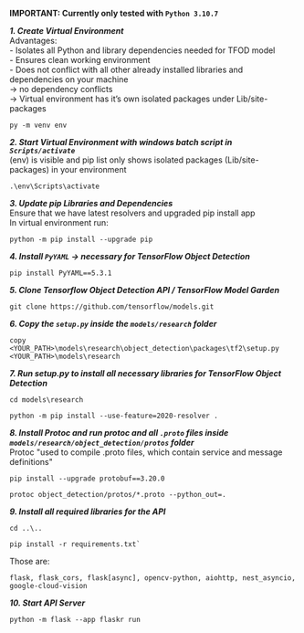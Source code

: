 **IMPORTANT: Currently only tested with `Python 3.10.7`**  

***1.  Create Virtual Environment***  
Advantages:  
    -	Isolates all Python and library dependencies needed for TFOD model  
    -	Ensures clean working environment  
    -	Does not conflict with all other already installed libraries and dependencies on your machine  
        -> no dependency conflicts  
        -> Virtual environment has it’s own isolated packages under Lib/site-packages  

    py -m venv env  

***2.  Start Virtual Environment with windows batch script in `Scripts/activate`***  
(env) is visible and pip list only shows isolated packages (Lib/site-packages) in your environment  

    .\env\Scripts\activate

***3.  Update pip Libraries and Dependencies***  
Ensure that we have latest resolvers and upgraded pip install app  
In virtual environment run:  

    python -m pip install --upgrade pip  

***4.  Install `PyYAML` -> necessary for TensorFlow Object Detection***  

    pip install PyYAML==5.3.1

***5.  Clone Tensorflow Object Detection API / TensorFlow Model Garden***  

    git clone https://github.com/tensorflow/models.git  

***6.  Copy the `setup.py` inside the `models/research` folder***  

    copy <YOUR_PATH>\models\research\object_detection\packages\tf2\setup.py <YOUR_PATH>\models\research   

***7.  Run setup.py to install all necessary libraries for TensorFlow Object Detection***  

    cd models\research  

    python -m pip install --use-feature=2020-resolver .  

***8.  Install Protoc and run protoc and all `.proto` files inside `models/research/object_detection/protos` folder***  
Protoc "used to compile .proto files, which contain service and message definitions"  

    pip install --upgrade protobuf==3.20.0 

    protoc object_detection/protos/*.proto --python_out=.

***9.  Install all required libraries for the API*** 

    cd ..\.. 

    pip install -r requirements.txt`   

Those are:  

    flask, flask_cors, flask[async], opencv-python, aiohttp, nest_asyncio, google-cloud-vision

***10. Start API Server***  

    python -m flask --app flaskr run
